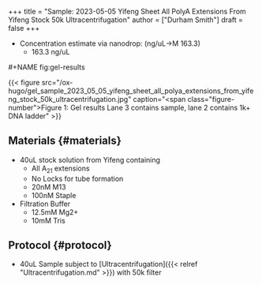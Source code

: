 +++
title = "Sample: 2023-05-05 Yifeng Sheet All PolyA Extensions From Yifeng Stock 50k Ultracentrifugation"
author = ["Durham Smith"]
draft = false
+++

-   Concentration estimate via nanodrop: (ng/uL-&gt;M 163.3)
    -   163.3 ng/uL

\#+NAME fig:gel-results

{{< figure src="/ox-hugo/gel_sample_2023_05_05_yifeng_sheet_all_polya_extensions_from_yifeng_stock_50k_ultracentrifugation.jpg" caption="<span class=\"figure-number\">Figure 1: </span>Gel results Lane 3 contains sample, lane 2 contains 1k+ DNA ladder" >}}


## Materials {#materials}

-   40uL stock solution from Yifeng containing
    -   All A<sub>21</sub> extensions
    -   No Locks for tube formation
    -   20nM M13
    -   100nM Staple
-   Filtration Buffer
    -   12.5mM Mg2+
    -   10mM Tris


## Protocol {#protocol}

-   40uL Sample subject to [Ultracentrifugation]({{< relref "Ultracentrifugation.md" >}}) with 50k filter
